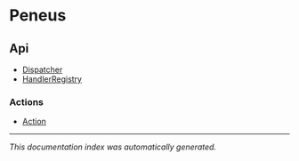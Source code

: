 # Peneus

## Api
- [Dispatcher](Api/Dispatcher.md)
- [HandlerRegistry](Api/HandlerRegistry.md)

### Actions
- [Action](Api/Actions/Action.md)

---

*This documentation index was automatically generated.*
